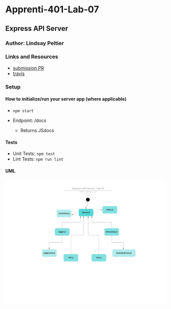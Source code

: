 # Apprenti-401-Lab-07

## Express API Server

### Author: Lindsay Peltier

### Links and Resources

- [submission PR](https://github.com/LindsayPeltier-401-advanced-javascript/Apprenti-401-Lab-07/pull/1)
- [travis](https://www.travis-ci.com/LindsayPeltier-401-advanced-javascript/Apprenti-401-Lab-07/builds/144471334)

### Setup

#### How to initialize/run your server app (where applicable)

- `npm start`
- Endpoint: /docs

  - Returns JSdocs

#### Tests

- Unit Tests: `npm test`
- Lint Tests: `npm run lint`

#### UML

![UML](assets/lab07-UML.png)
